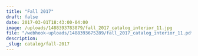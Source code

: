 ```yaml
---
title: "Fall 2017"
draft: false
date: 2017-03-01T18:43:00-04:00
image: /uploads/1488393783879/fall_2017_catalog_interior_11.jpg
file: "/webhook-uploads/1488393675289/fall_2017_catalog_interior_11.pdf"
description:
_slug: catalog/fall-2017
---
```

